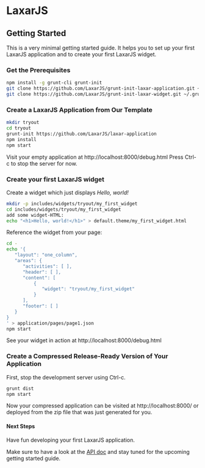 # LaxarJS

## Getting Started

This is a very minimal getting started guide. It helps you to set up your first LaxarJS application and to create your first LaxarJS widget.


### Get the Prerequisites

```sh
npm install -g grunt-cli grunt-init
git clone https://github.com/LaxarJS/grunt-init-laxar-application.git ~/.grunt-init/laxar-application
git clone https://github.com/LaxarJS/grunt-init-laxar-widget.git ~/.grunt-init/laxar-widget
```

### Create a LaxarJS Application from Our Template

```sh
mkdir tryout
cd tryout
grunt-init https://github.com/LaxarJS/laxar-application
npm install
npm start
```
Visit your empty application at http://localhost:8000/debug.html
Press Ctrl-c to stop the server for now.


### Create your first LaxarJS widget

Create a widget which just displays _Hello, world!_
```sh
mkdir -p includes/widgets/tryout/my_first_widget
cd includes/widgets/tryout/my_first_widget
add some widget-HTML:
echo "<h1>Hello, world!</h1>" > default.theme/my_first_widget.html
```

Reference the widget from your page:
```sh
cd -
echo '{
   "layout": "one_column",
   "areas": {
      "activities": [ ],
      "header": [ ],
      "content": [
          {
             "widget": "tryout/my_first_widget"
          }
      ],
      "footer": [ ]
   }
}
' > application/pages/page1.json
npm start
```
See your widget in action at http://localhost:8000/debug.html


### Create a Compressed Release-Ready Version of Your Application
First, stop the development server using Ctrl-c.
```sh
grunt dist
npm start
```
Now your compressed application can be visited at http://localhost:8000/ or deployed from the zip file that was just generated for you.

#### Next Steps
Have fun developing your first LaxarJS application.

Make sure to have a look at the [API doc](docs/api/index.md) and stay tuned for the upcoming getting started guide.

